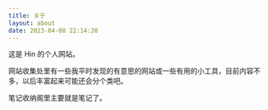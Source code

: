 ```yaml
---
title: 关于
layout: about
date: 2023-04-08 22:14:28
---
```


这是 Hin 的个人网站。

网站收集处里有一些我平时发现的有意思的网站或一些有用的小工具，目前内容不多，以后丰富起来可能还会分个类吧。

笔记收纳阁里主要就是笔记了。